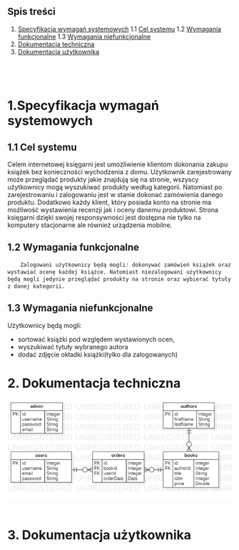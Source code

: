 ## Spis treści
1. [Specyfikacja wymagań systemowych](#1specyfikacja-wymagań-systemowych)
    1.1 [Cel systemu](#cel_systemu)
    1.2 [Wymagania funkcjonalne](#wymagania_funkcjonalne)
    1.3 [Wymagania niefunkcjonalne](#wymagania_niefunkcjonalne)
2. [Dokumentacja techniczna](#2dokumentacja_techniczna)
3. [Dokumentacja użytkownika](#3dokumentacja_uzytkownika)

#

&nbsp;

# 1.Specyfikacja wymagań systemowych
## 1.1 Cel systemu
Celem internetowej księgarni jest umożliwienie klientom dokonania zakupu książek bez konieczności wychodzenia z domu. Użytkownik zarejestrowany może przeglądać produkty jakie znajdują się na stronie, wszyscy użytkownicy mogą wyszukiwać produkty według kategorii. Natomiast po zarejestrowaniu i zalogowaniu jest w stanie dokonać zamówienia danego produktu. Dodatkowo każdy klient, który posiada konto na stronie ma możliwość wystawienia recenzji jak i oceny danemu produktowi. Strona księgarni dzięki swojej responsywności jest dostępna nie tylko na komputery stacjonarne ale również urządzenia mobilne.
## 1.2 Wymagania funkcjonalne
        Zalogowani użytkownicy będą mogli: dokonywać zamówień książek oraz wystawiać ocenę każdej książce. Natomiast niezalogowani użytkownicy będą mogli jedynie przeglądać produkty na stronie oraz wybierać tytuły z danej kategorii.
## 1.3 Wymagania niefunkcjonalne
Użytkownicy będą mogli:
- sortować książki pod względem wystawionych ocen,
- wyszukiwać tytuły wybranego autora
- dodać zdjęcie okładki książki(tylko dla zalogowanych)
&nbsp;
# 2. Dokumentacja techniczna
![baza_danych.png](src_readme/baza_danych.jpg)
&nbsp;
# 3. Dokumentacja użytkownika
